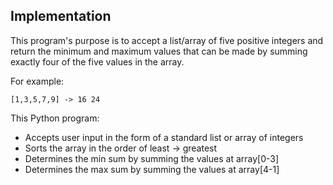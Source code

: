 ## Implementation
This program's purpose is to accept a list/array of five positive integers and return the minimum and maximum values that can be made by summing exactly four of the five values in the array.

For example:
```
[1,3,5,7,9] -> 16 24
```

This Python program:
* Accepts user input in the form of a standard list or array of integers
* Sorts the array in the order of least -> greatest
* Determines the min sum by summing the values at array[0-3]
* Determines the max sum by summing the values at array[4-1]
